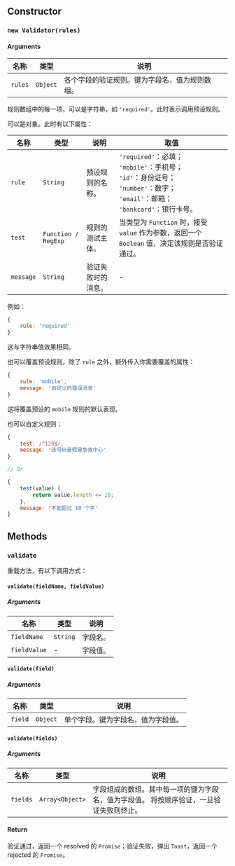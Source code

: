 ## Constructor

### `new Validator(rules)`

#### Arguments

| 名称		| 类型		| 说明										|
| ---		| ---		| ---										|
| `rules`	| `Object`	| 各个字段的验证规则。键为字段名，值为规则数组。	|

规则数组中的每一项，可以是字符串，如 `'required'`。此时表示调用预设规则。

可以是对象。此时有以下属性：

| 名称		| 类型					| 说明				| 取值																																|
| ---		| ---					| ---				| ---																																|
| `rule`	| `String`				| 预设规则的名称。	| `'required'`：必填；<br>`'mobile'`：手机号；<br>`'id'`：身份证号；<br>`'number'`：数字；<br>`'email'`：邮箱；<br>`'bankcard'`：银行卡号。	|
| `test`	| `Function / RegExp`	| 规则的测试主体。	| 当类型为 `Function` 时，接受 `value` 作为参数，返回一个 `Boolean` 值，决定该规则是否验证通过。											|
| `message`	| `String`				| 验证失败时的消息。	| -																																	|

例如：

```javascript
{
	rule: 'required'
}
```

这与字符串值效果相同。

也可以覆盖预设规则，除了 `rule` 之外，额外传入你需要覆盖的属性：

```javascript
{
	rule: 'mobile',
	message: '自定义的错误消息'
}
```

这将覆盖预设的 `mobile` 规则的默认表现。

也可以自定义规则：

```javascript
{
	test: /^120$/,
	message: '该号码是假冒急救中心'
}

// Or

{
	test(value) {
		return value.length <= 10;
	},
	message: '不能超过 10 个字'
}
```

## Methods

### `validate`

重载方法，有以下调用方式：

#### `validate(fieldName, fieldValue)`

##### Arguments

| 名称			| 类型		| 说明		|
| ---			| ---		| ---		|
| `fieldName`	| `String`	| 字段名。	|
| `fieldValue`	| -			| 字段值。	|

#### `validate(field)`

##### Arguments

| 名称		| 类型		| 说明							|
| ---		| ---		| ---							|
| `field`	| `Object`	| 单个字段。键为字段名，值为字段值。	|

#### `validate(fields)`

##### Arguments

| 名称		| 类型				| 说明																			|
| ---		| ---				| ---																			|
| `fields`	| `Array<Object>`	| 字段组成的数组。其中每一项的键为字段名，值为字段值。	将按顺序验证，一旦验证失败则终止。	|

#### Return

验证通过，返回一个 resolved 的 `Promise`；验证失败，弹出 `Toast`，返回一个 rejected 的 `Promise`。